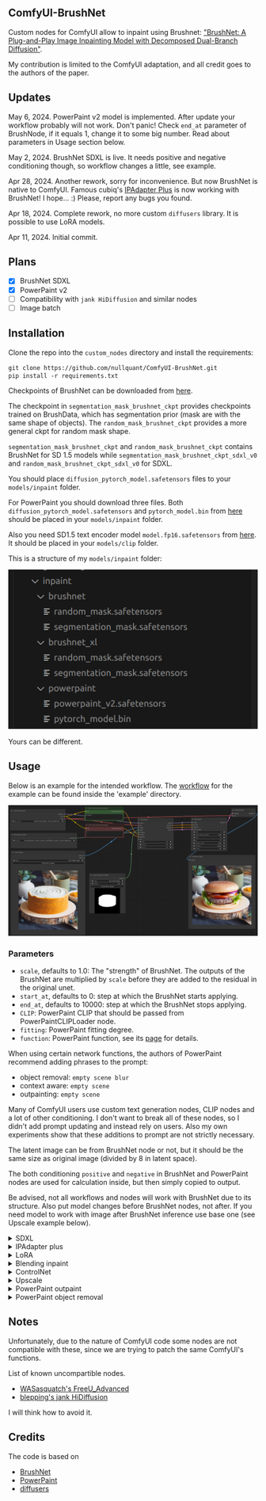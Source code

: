 ## ComfyUI-BrushNet

Custom nodes for ComfyUI allow to inpaint using Brushnet:  ["BrushNet: A Plug-and-Play Image Inpainting Model with Decomposed Dual-Branch Diffusion"](https://arxiv.org/abs/2403.06976).

My contribution is limited to the ComfyUI adaptation, and all credit goes to the authors of the paper.

## Updates

May 6, 2024. PowerPaint v2 model is implemented. After update your workflow probably will not work. Don't panic! Check `end_at` parameter of BrushNode, if it equals 1, change it to some big number. Read about parameters in Usage section below.

May 2, 2024. BrushNet SDXL is live. It needs positive and negative conditioning though, so workflow changes a little, see example.

Apr 28, 2024. Another rework, sorry for inconvenience. But now BrushNet is native to ComfyUI. Famous cubiq's [IPAdapter Plus](https://github.com/cubiq/ComfyUI_IPAdapter_plus) is now working with BrushNet! I hope... :) Please, report any bugs you found.

Apr 18, 2024. Complete rework, no more custom `diffusers` library. It is possible to use LoRA models.

Apr 11, 2024. Initial commit.

## Plans

- [x] BrushNet SDXL
- [x] PowerPaint v2
- [ ] Compatibility with `jank HiDiffusion` and similar nodes
- [ ] Image batch

## Installation

Clone the repo into the `custom_nodes` directory and install the requirements:

```
git clone https://github.com/nullquant/ComfyUI-BrushNet.git
pip install -r requirements.txt
```

Checkpoints of BrushNet can be downloaded from [here](https://drive.google.com/drive/folders/1fqmS1CEOvXCxNWFrsSYd_jHYXxrydh1n?usp=drive_link). 

The checkpoint in `segmentation_mask_brushnet_ckpt` provides checkpoints trained on BrushData, which has segmentation prior (mask are with the same shape of objects). The `random_mask_brushnet_ckpt` provides a more general ckpt for random mask shape.

`segmentation_mask_brushnet_ckpt` and `random_mask_brushnet_ckpt` contains BrushNet for SD 1.5 models while 
`segmentation_mask_brushnet_ckpt_sdxl_v0` and `random_mask_brushnet_ckpt_sdxl_v0` for SDXL.

You should place `diffusion_pytorch_model.safetensors` files to your `models/inpaint` folder.

For PowerPaint you should download three files. Both `diffusion_pytorch_model.safetensors` and `pytorch_model.bin` from [here](https://huggingface.co/JunhaoZhuang/PowerPaint_v2/tree/main/PowerPaint_Brushnet) should be placed in your `models/inpaint` folder.

Also you need SD1.5 text encoder model `model.fp16.safetensors` from [here](https://huggingface.co/runwayml/stable-diffusion-v1-5/tree/main/text_encoder). It should be placed in your `models/clip` folder.

This is a structure of my `models/inpaint` folder:

![inpaint folder](example/inpaint_folder.png?raw=true)

Yours can be different.

## Usage

Below is an example for the intended workflow. The [workflow](example/BrushNet_basic.json) for the example can be found inside the 'example' directory.

![example workflow](example/BrushNet_basic.png?raw=true)

### Parameters

- `scale`, defaults to 1.0: The "strength" of BrushNet. The outputs of the BrushNet are multiplied by `scale` before they are added to the residual in the original unet.
- `start_at`, defaults to 0: step at which the BrushNet starts applying.
- `end_at`, defaults to 10000: step at which the BrushNet stops applying.
- `CLIP`: PowerPaint CLIP that should be passed from PowerPaintCLIPLoader node.
- `fitting`: PowerPaint fitting degree.
- `function`: PowerPaint function, see its [page](https://github.com/open-mmlab/PowerPaint) for details.

When using certain network functions, the authors of PowerPaint recommend adding phrases to the prompt:

- object removal: `empty scene blur`
- context aware: `empty scene`
- outpainting: `empty scene`

Many of ComfyUI users use custom text generation nodes, CLIP nodes and a lot of other conditioning. I don't want to break all of these nodes, so I didn't add prompt updating and instead rely on users. Also my own experiments show that these additions to prompt are not strictly necessary.

The latent image can be from BrushNet node or not, but it should be the same size as original image (divided by 8 in latent space). 

The both conditioning `positive` and `negative` in BrushNet and PowerPaint nodes are used for calculation inside, but then simply copied to output.

Be advised, not all workflows and nodes will work with BrushNet due to its structure. Also put model changes before BrushNet nodes, not after. If you need model to work with image after BrushNet inference use base one (see Upscale example below).

<details>
  <summary>SDXL</summary>
  
![example workflow](example/BrushNet_SDXL_basic.png?raw=true)

[workflow](example/BrushNet_SDXL_basic.json)

</details>

<details>
  <summary>IPAdapter plus</summary>
  
![example workflow](example/BrushNet_with_IPA.png?raw=true)

[workflow](example/BrushNet_with_IPA.json)

</details>

<details>
  <summary>LoRA</summary>
  
![example workflow](example/BrushNet_with_LoRA.png?raw=true)

[workflow](example/BrushNet_with_LoRA.json)

</details>

<details>
  <summary>Blending inpaint</summary>

![example workflow](example/BrushNet_inpaint.png?raw=true)

Sometimes inference and VAE broke image, so you need to blend inpaint image with the original: [workflow](example/BrushNet_inpaint.json). You can see blurred and broken text after inpainting in the first image and how I suppose to repair it.

</details>

<details>
  <summary>ControlNet</summary>

![example workflow](example/BrushNet_with_CN.png?raw=true)

[workflow](example/BrushNet_with_CN.json)

</details>

<details>
  <summary>Upscale</summary>

![example workflow](example/BrushNet_SDXL_upscale.png?raw=true)

[workflow](example/BrushNet_SDXL_upscale.json)

To upscale you should use base model, not BrushNet. The same is true for conditioning. Latent upscaling between BrushNet and KSampler will not work or will give you wierd results. These limitations are due to structure of BrushNet and its influence on UNet calculations.

</details>

<details>
  <summary>PowerPaint outpaint</summary>

![example workflow](example/PowerPaint_outpaint.png?raw=true)

[workflow](example/PowerPaint_outpaint.json)

</details>

<details>
  <summary>PowerPaint object removal</summary>

![example workflow](example/PowerPaint_object_removal.png?raw=true)

[workflow](example/PowerPaint_object_removal.json)

</details>

## Notes

Unfortunately, due to the nature of ComfyUI code some nodes are not compatible with these, since we are trying to patch the same ComfyUI's functions. 

List of known uncompartible nodes.

- [WASasquatch's FreeU_Advanced](https://github.com/WASasquatch/FreeU_Advanced/tree/main)
- [blepping's jank HiDiffusion](https://github.com/blepping/comfyui_jankhidiffusion)

I will think how to avoid it.

## Credits

The code is based on 

- [BrushNet](https://github.com/TencentARC/BrushNet)
- [PowerPaint](https://github.com/zhuang2002/PowerPaint)
- [diffusers](https://github.com/huggingface/diffusers)
